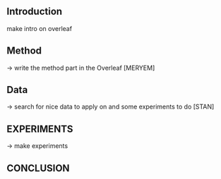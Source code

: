 ## Introduction

make intro on overleaf

## Method

-> write the method part in the Overleaf [MERYEM]

## Data

-> search for nice data to apply on and some experiments to do [STAN]

## EXPERIMENTS

-> make experiments

## CONCLUSION